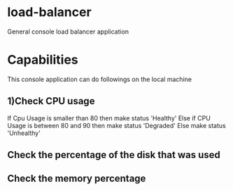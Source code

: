 # load-balancer
 General console load balancer application


<h1>Capabilities</h1>

This console application can do followings on the local machine


<h2>1)Check CPU usage</h2>
 If Cpu Usage is smaller than 80 then make status 'Healthy'
 Else if CPU Usage is between 80 and 90 then make status 'Degraded'
 Else make status 'Unhealthy'

<h2>Check the percentage of the disk that was used</h2>

<h2>Check the memory percentage</h2>
